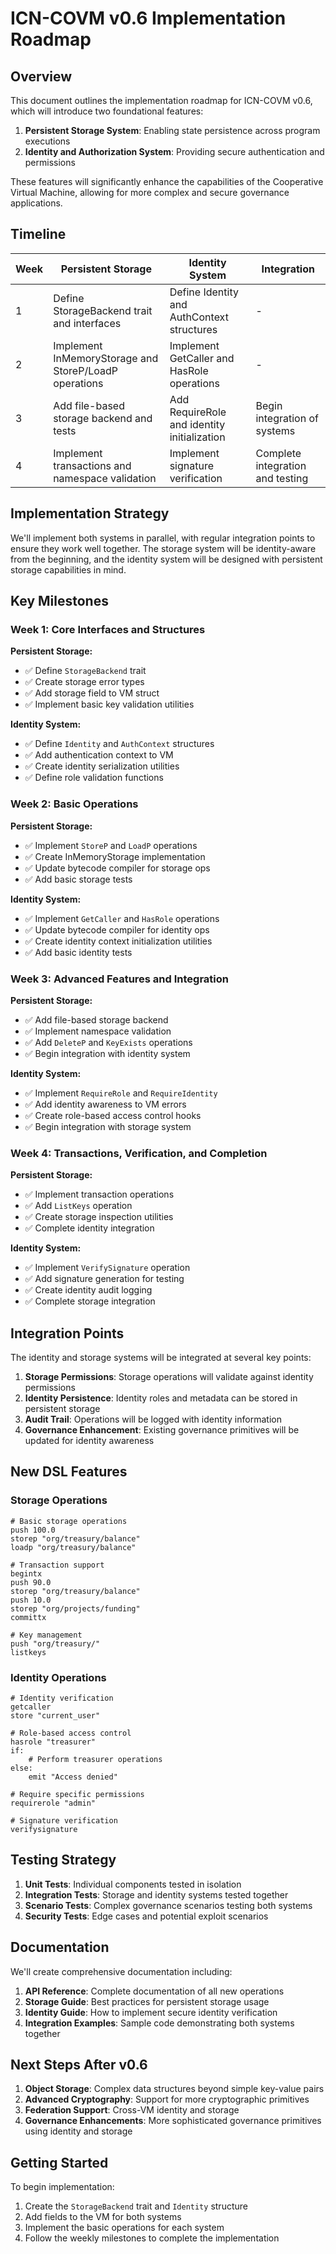 # ICN-COVM v0.6 Implementation Roadmap

## Overview

This document outlines the implementation roadmap for ICN-COVM v0.6, which will introduce two foundational features:

1. **Persistent Storage System**: Enabling state persistence across program executions
2. **Identity and Authorization System**: Providing secure authentication and permissions

These features will significantly enhance the capabilities of the Cooperative Virtual Machine, allowing for more complex and secure governance applications.

## Timeline

| Week | Persistent Storage | Identity System | Integration |
|------|-------------------|-----------------|-------------|
| 1 | Define StorageBackend trait and interfaces | Define Identity and AuthContext structures | - |
| 2 | Implement InMemoryStorage and StoreP/LoadP operations | Implement GetCaller and HasRole operations | - |
| 3 | Add file-based storage backend and tests | Add RequireRole and identity initialization | Begin integration of systems |
| 4 | Implement transactions and namespace validation | Implement signature verification | Complete integration and testing |

## Implementation Strategy

We'll implement both systems in parallel, with regular integration points to ensure they work well together. The storage system will be identity-aware from the beginning, and the identity system will be designed with persistent storage capabilities in mind.

## Key Milestones

### Week 1: Core Interfaces and Structures

**Persistent Storage:**
- ✅ Define `StorageBackend` trait
- ✅ Create storage error types
- ✅ Add storage field to VM struct
- ✅ Implement basic key validation utilities

**Identity System:**
- ✅ Define `Identity` and `AuthContext` structures
- ✅ Add authentication context to VM
- ✅ Create identity serialization utilities
- ✅ Define role validation functions

### Week 2: Basic Operations

**Persistent Storage:**
- ✅ Implement `StoreP` and `LoadP` operations
- ✅ Create InMemoryStorage implementation
- ✅ Update bytecode compiler for storage ops
- ✅ Add basic storage tests

**Identity System:**
- ✅ Implement `GetCaller` and `HasRole` operations
- ✅ Update bytecode compiler for identity ops
- ✅ Create identity context initialization utilities
- ✅ Add basic identity tests

### Week 3: Advanced Features and Integration

**Persistent Storage:**
- ✅ Add file-based storage backend
- ✅ Implement namespace validation
- ✅ Add `DeleteP` and `KeyExists` operations
- ✅ Begin integration with identity system

**Identity System:**
- ✅ Implement `RequireRole` and `RequireIdentity`
- ✅ Add identity awareness to VM errors
- ✅ Create role-based access control hooks
- ✅ Begin integration with storage system

### Week 4: Transactions, Verification, and Completion

**Persistent Storage:**
- ✅ Implement transaction operations
- ✅ Add `ListKeys` operation
- ✅ Create storage inspection utilities
- ✅ Complete identity integration

**Identity System:**
- ✅ Implement `VerifySignature` operation
- ✅ Add signature generation for testing
- ✅ Create identity audit logging
- ✅ Complete storage integration

## Integration Points

The identity and storage systems will be integrated at several key points:

1. **Storage Permissions**: Storage operations will validate against identity permissions
2. **Identity Persistence**: Identity roles and metadata can be stored in persistent storage
3. **Audit Trail**: Operations will be logged with identity information
4. **Governance Enhancement**: Existing governance primitives will be updated for identity awareness

## New DSL Features

### Storage Operations

```
# Basic storage operations
push 100.0
storep "org/treasury/balance"
loadp "org/treasury/balance"

# Transaction support
begintx
push 90.0
storep "org/treasury/balance"
push 10.0
storep "org/projects/funding"
committx

# Key management
push "org/treasury/"
listkeys
```

### Identity Operations

```
# Identity verification
getcaller
store "current_user"

# Role-based access control
hasrole "treasurer"
if:
    # Perform treasurer operations
else:
    emit "Access denied"

# Require specific permissions
requirerole "admin"

# Signature verification
verifysignature
```

## Testing Strategy

1. **Unit Tests**: Individual components tested in isolation
2. **Integration Tests**: Storage and identity systems tested together
3. **Scenario Tests**: Complex governance scenarios testing both systems
4. **Security Tests**: Edge cases and potential exploit scenarios

## Documentation

We'll create comprehensive documentation including:

1. **API Reference**: Complete documentation of all new operations
2. **Storage Guide**: Best practices for persistent storage usage
3. **Identity Guide**: How to implement secure identity verification
4. **Integration Examples**: Sample code demonstrating both systems together

## Next Steps After v0.6

1. **Object Storage**: Complex data structures beyond simple key-value pairs
2. **Advanced Cryptography**: Support for more cryptographic primitives
3. **Federation Support**: Cross-VM identity and storage
4. **Governance Enhancements**: More sophisticated governance primitives using identity and storage

## Getting Started

To begin implementation:

1. Create the `StorageBackend` trait and `Identity` structure
2. Add fields to the VM for both systems
3. Implement the basic operations for each system
4. Follow the weekly milestones to complete the implementation 